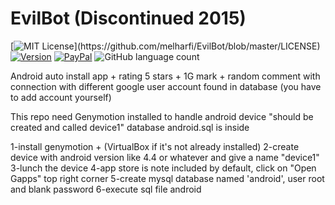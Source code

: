 # EvilBot (Discontinued 2015)

[![MIT License](https://img.shields.io/apm/l/atomic-design-ui.svg?)](https://github.com/melharfi/EvilBot/blob/master/LICENSE)
[![Version](https://badge.fury.io/gh/tterb%2FHyde.svg)](https://github.com/melharfi/EvilBot)
[![PayPal](https://img.shields.io/badge/paypal-donate-yellow.svg)](https://www.paypal.com/cgi-bin/webscr?cmd=_s-xclick&hosted_button_id=VN92ND2CDMX92)
![GitHub language count](https://img.shields.io/github/languages/count/melharfi/EvilBot?color=red)

Android auto install app + rating 5 stars + 1G mark + random comment with connection with different google user account found in database (you have to add account yourself)

This repo need Genymotion installed to handle android device "should be created and called device1"
database android.sql is inside

1-install genymotion + (VirtualBox if it's not already installed)
2-create device with android version like 4.4 or whatever and give a name "device1"
3-lunch the device
4-app store is note included by default, click on "Open Gapps" top right corner
5-create mysql database named 'android', user root and blank password
6-execute sql file android
